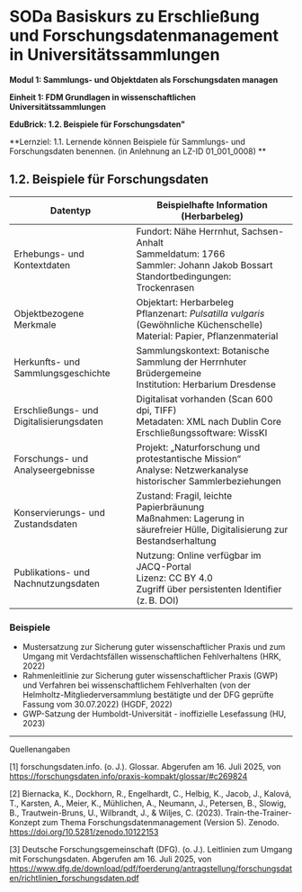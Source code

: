 <!--
*titel:
*author:in/urheber:in: Rebekka Reichert
orcid: https://orcid.org/0009-0006-8283-3234
email: SODa@sammlungen.io
*lizenz: cc by
lizenzlink: https://creativecommons.org/
*persistenter OER link: 
language: DE
version:  v1
beschreibung: 
format: SODaBasiskurs Workshop 
modultitel: Sammlungs- und Objektdaten als Forschungsdaten managen
modul: Modul 1
einheitstitel: Beispiele für Forschungsdaten
einheit: Einheit 1
lernziel: 
LZ-ID: LZ-ID_01_001_008
baustein: Baustein1.2
zielgruppe: https://zenodo.org/records/15574575
gestaltungsprinzip: Problemorientiertes Lernen und Peer Learning
keywords: ???
erstellungsdatum: 

technische metadaten:
medientyp: text
dateiformat: .md
dauer: 
größe:
software: Web
icon: https://raw.githubusercontent.com/chastik/SODa-Basiskurs/main/img/SODa-Logo_full.svg
icon: https://github.com/chastik/SODa-Basiskurs/blob/main/img/SODa-Logo_full.svg


link:    https://raw.githubusercontent.com/chastik/SODa-Basiskurs/refs/heads/main/soda.css

--> 

# SODa Basiskurs zu Erschließung und Forschungsdatenmanagement in Universitätssammlungen

**Modul 1: Sammlungs- und Objektdaten als Forschungsdaten managen**

**Einheit 1: FDM Grundlagen in wissenschaftlichen Universitätssammlungen**

**EduBrick: 1.2. Beispiele für Forschungsdaten"**

**Lernziel: 1.1. Lernende können Beispiele für Sammlungs- und Forschungsdaten benennen. (in Anlehnung an LZ-ID 01_001_0008) **


## 1.2. Beispiele für Forschungsdaten

| Datentyp                               | Beispielhafte Information (Herbarbeleg)                                                                                           |
|----------------------------------------|-----------------------------------------------------------------------------------------------------------------------------------|
| Erhebungs- und Kontextdaten            | Fundort: Nähe Herrnhut, Sachsen-Anhalt<br>Sammeldatum: 1766<br>Sammler: Johann Jakob Bossart<br>Standortbedingungen: Trockenrasen |
| Objektbezogene Merkmale                | Objektart: Herbarbeleg<br>Pflanzenart: *Pulsatilla vulgaris* (Gewöhnliche Küchenschelle)<br>Material: Papier, Pflanzenmaterial     |
| Herkunfts- und Sammlungsgeschichte     | Sammlungskontext: Botanische Sammlung der Herrnhuter Brüdergemeine<br>Institution: Herbarium Dresdense                            |
| Erschließungs- und Digitalisierungsdaten | Digitalisat vorhanden (Scan 600 dpi, TIFF)<br>Metadaten: XML nach Dublin Core<br>Erschließungssoftware: WissKI                   |
| Forschungs- und Analyseergebnisse      | Projekt: „Naturforschung und protestantische Mission“<br>Analyse: Netzwerkanalyse historischer Sammlerbeziehungen                 |
| Konservierungs- und Zustandsdaten      | Zustand: Fragil, leichte Papierbräunung<br>Maßnahmen: Lagerung in säurefreier Hülle, Digitalisierung zur Bestandserhaltung         |
| Publikations- und Nachnutzungsdaten    | Nutzung: Online verfügbar im JACQ-Portal<br>Lizenz: CC BY 4.0<br>Zugriff über persistenten Identifier (z. B. DOI)                  |






### Beispiele

* Mustersatzung zur Sicherung guter wissenschaftlicher Praxis und zum Umgang mit Verdachtsfällen wissenschaftlichen Fehlverhaltens (HRK, 2022) 
* Rahmenleitlinie zur Sicherung guter wissenschaftlicher Praxis (GWP) und Verfahren bei wissenschaftlichem Fehlverhalten (von der Helmholtz-Mitgliederversammlung bestätigte und der DFG geprüfte Fassung vom 30.07.2022) (HGDF, 2022)
* GWP-Satzung der Humboldt-Universität - inoffizielle Lesefassung (HU, 2023)

-----------
Quellenangaben

[1] forschungsdaten.info. (o. J.). Glossar. Abgerufen am 16. Juli 2025, von https://forschungsdaten.info/praxis-kompakt/glossar/#c269824 

[2] Biernacka, K., Dockhorn, R., Engelhardt, C., Helbig, K., Jacob, J., Kalová, T., Karsten, A., Meier, K., Mühlichen, A., Neumann, J., Petersen, B., Slowig, B., Trautwein-Bruns, U., Wilbrandt, J., & Wiljes, C. (2023). Train-the-Trainer-Konzept zum Thema Forschungsdatenmanagement (Version 5). Zenodo. https://doi.org/10.5281/zenodo.10122153

[3] Deutsche Forschungsgemeinschaft (DFG). (o. J.). Leitlinien zum Umgang mit Forschungsdaten. Abgerufen am 16. Juli 2025, von https://www.dfg.de/download/pdf/foerderung/antragstellung/forschungsdaten/richtlinien_forschungsdaten.pdf






